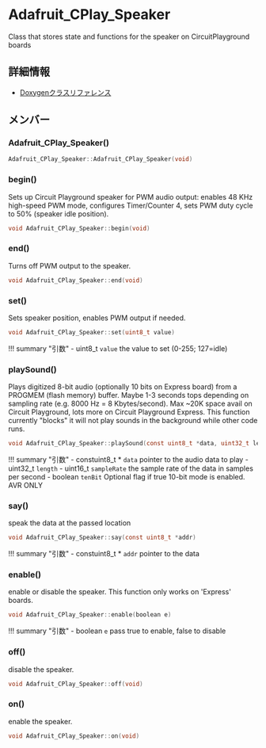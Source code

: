 # Adafruit_CPlay_Speaker

Class that stores state and functions for the speaker on CircuitPlayground boards 

## 詳細情報

- [Doxygenクラスリファレンス](https://lang-ship.com/reference/Arduino/1.8.9/class_adafruit___c_play___speaker.html)

## メンバー

### Adafruit_CPlay_Speaker()



```c
Adafruit_CPlay_Speaker::Adafruit_CPlay_Speaker(void)
```



### begin()
Sets up Circuit Playground speaker for PWM audio output: enables 48 KHz high-speed PWM mode, configures Timer/Counter 4, sets PWM duty cycle to 50% (speaker idle position).


```c
void Adafruit_CPlay_Speaker::begin(void)
```



### end()
Turns off PWM output to the speaker.


```c
void Adafruit_CPlay_Speaker::end(void)
```



### set()
Sets speaker position, enables PWM output if needed.


```c
void Adafruit_CPlay_Speaker::set(uint8_t value)
```

!!! summary "引数"
	- uint8_t `value` the value to set (0-255; 127=idle) 



### playSound()
Plays digitized 8-bit audio (optionally 10 bits on Express board) from a PROGMEM (flash memory) buffer. Maybe 1-3 seconds tops depending on sampling rate (e.g. 8000 Hz = 8 Kbytes/second). Max ~20K space avail on Circuit Playground, lots more on Circuit Playground Express. This function currently "blocks"  it will not play sounds in the background while other code runs.


```c
void Adafruit_CPlay_Speaker::playSound(const uint8_t *data, uint32_t length, uint16_t sampleRate, boolean tenBit=false)
```

!!! summary "引数"
	- constuint8_t * `data` pointer to the audio data to play 
	- uint32_t `length` 
	- uint16_t `sampleRate` the sample rate of the data in samples per second 
	- boolean `tenBit` Optional flag if true 10-bit mode is enabled. AVR ONLY 



### say()
speak the data at the passed location


```c
void Adafruit_CPlay_Speaker::say(const uint8_t *addr)
```

!!! summary "引数"
	- constuint8_t * `addr` pointer to the data 



### enable()
enable or disable the speaker. This function only works on 'Express' boards.


```c
void Adafruit_CPlay_Speaker::enable(boolean e)
```

!!! summary "引数"
	- boolean `e` pass true to enable, false to disable 



### off()
disable the speaker.



```c
void Adafruit_CPlay_Speaker::off(void)
```



### on()
enable the speaker.



```c
void Adafruit_CPlay_Speaker::on(void)
```




